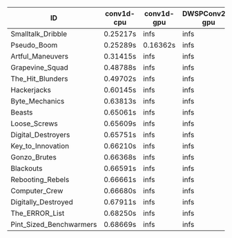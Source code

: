|ID|conv1d-cpu|conv1d-gpu|DWSPConv2D-gpu|gemm-gpu|avg|
|-|-|-|-|-|-|
|Smalltalk_Dribble|0.25217s|infs|infs|4.74856s|infs|
|Pseudo_Boom|0.25289s|0.16362s|infs|4.69647s|infs|
|Artful_Maneuvers|0.31415s|infs|infs|4.80041s|infs|
|Grapevine_Squad|0.48788s|infs|infs|4.77613s|infs|
|The_Hit_Blunders|0.49702s|infs|infs|4.80416s|infs|
|Hackerjacks|0.60145s|infs|infs|4.76604s|infs|
|Byte_Mechanics|0.63813s|infs|infs|4.83059s|infs|
|Beasts|0.65061s|infs|infs|4.75023s|infs|
|Loose_Screws|0.65609s|infs|infs|4.76614s|infs|
|Digital_Destroyers|0.65751s|infs|infs|4.80107s|infs|
|Key_to_Innovation|0.66210s|infs|infs|4.65575s|infs|
|Gonzo_Brutes|0.66368s|infs|infs|4.76002s|infs|
|Blackouts|0.66591s|infs|infs|4.74193s|infs|
|Rebooting_Rebels|0.66661s|infs|infs|4.87972s|infs|
|Computer_Crew|0.66680s|infs|infs|4.77208s|infs|
|Digitally_Destroyed|0.67911s|infs|infs|4.78400s|infs|
|The_ERROR_List|0.68250s|infs|infs|4.69133s|infs|
|Pint_Sized_Benchwarmers|0.68669s|infs|infs|4.76525s|infs|

